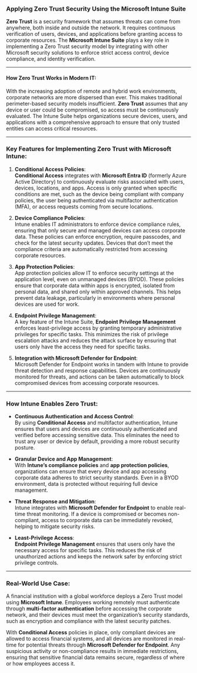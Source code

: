 ### Applying Zero Trust Security Using the Microsoft Intune Suite

**Zero Trust** is a security framework that assumes threats can come from anywhere, both inside and outside the network. It requires continuous verification of users, devices, and applications before granting access to corporate resources. The **Microsoft Intune Suite** plays a key role in implementing a Zero Trust security model by integrating with other Microsoft security solutions to enforce strict access control, device compliance, and identity verification.

---

#### **How Zero Trust Works in Modern IT**:
With the increasing adoption of remote and hybrid work environments, corporate networks are more dispersed than ever. This makes traditional perimeter-based security models insufficient. **Zero Trust** assumes that any device or user could be compromised, so access must be continuously evaluated. The Intune Suite helps organizations secure devices, users, and applications with a comprehensive approach to ensure that only trusted entities can access critical resources.

---

### Key Features for Implementing Zero Trust with Microsoft Intune:

1. **Conditional Access Policies**:  
   **Conditional Access** integrates with **Microsoft Entra ID** (formerly Azure Active Directory) to continuously evaluate risks associated with users, devices, locations, and apps. Access is only granted when specific conditions are met, such as the device being compliant with company policies, the user being authenticated via multifactor authentication (MFA), or access requests coming from secure locations.

2. **Device Compliance Policies**:  
   Intune enables IT administrators to enforce device compliance rules, ensuring that only secure and managed devices can access corporate data. These policies can enforce encryption, require passcodes, and check for the latest security updates. Devices that don’t meet the compliance criteria are automatically restricted from accessing corporate resources.

3. **App Protection Policies**:  
   App protection policies allow IT to enforce security settings at the application level, even on unmanaged devices (BYOD). These policies ensure that corporate data within apps is encrypted, isolated from personal data, and shared only within approved channels. This helps prevent data leakage, particularly in environments where personal devices are used for work.

4. **Endpoint Privilege Management**:  
   A key feature of the Intune Suite, **Endpoint Privilege Management** enforces least-privilege access by granting temporary administrative privileges for specific tasks. This minimizes the risk of privilege escalation attacks and reduces the attack surface by ensuring that users only have the access they need for specific tasks.

5. **Integration with Microsoft Defender for Endpoint**:  
   Microsoft Defender for Endpoint works in tandem with Intune to provide threat detection and response capabilities. Devices are continuously monitored for threats, and actions can be taken automatically to block compromised devices from accessing corporate resources.

---

### How Intune Enables Zero Trust:

- **Continuous Authentication and Access Control**:  
   By using **Conditional Access** and multifactor authentication, Intune ensures that users and devices are continuously authenticated and verified before accessing sensitive data. This eliminates the need to trust any user or device by default, providing a more robust security posture.

- **Granular Device and App Management**:  
   With **Intune’s compliance policies** and **app protection policies**, organizations can ensure that every device and app accessing corporate data adheres to strict security standards. Even in a BYOD environment, data is protected without requiring full device management.

- **Threat Response and Mitigation**:  
   Intune integrates with **Microsoft Defender for Endpoint** to enable real-time threat monitoring. If a device is compromised or becomes non-compliant, access to corporate data can be immediately revoked, helping to mitigate security risks.

- **Least-Privilege Access**:  
   **Endpoint Privilege Management** ensures that users only have the necessary access for specific tasks. This reduces the risk of unauthorized actions and keeps the network safer by enforcing strict privilege controls.

---

### Real-World Use Case:

A financial institution with a global workforce deploys a Zero Trust model using **Microsoft Intune**. Employees working remotely must authenticate through **multi-factor authentication** before accessing the corporate network, and their devices must meet the organization’s security standards, such as encryption and compliance with the latest security patches. 

With **Conditional Access** policies in place, only compliant devices are allowed to access financial systems, and all devices are monitored in real-time for potential threats through **Microsoft Defender for Endpoint**. Any suspicious activity or non-compliance results in immediate restrictions, ensuring that sensitive financial data remains secure, regardless of where or how employees access it.

